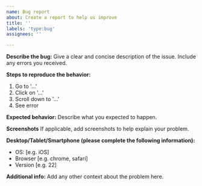 ```yaml
---
name: Bug report
about: Create a report to help us improve
title: ''
labels: 'type:bug'
assignees: ''

---
```


**Describe the bug:**
Give a clear and concise description of the issue. Include any errors you received.

**Steps to reproduce the behavior:**
1. Go to '...'
2. Click on '...'
3. Scroll down to '...'
4. See error

**Expected behavior:**
Describe what you expected to happen.

**Screenshots**
If applicable, add screenshots to help explain your problem.

**Desktop/Tablet/Smartphone (please complete the following information):**
 - OS: [e.g. iOS]
 - Browser [e.g. chrome, safari]
 - Version [e.g. 22]

**Additional info:**
Add any other context about the problem here.